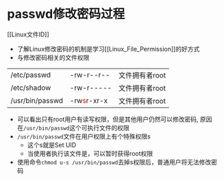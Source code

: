 # passwd修改密码过程

[[Linux文件ID]]

- 了解Linux修改密码的机制是学习[[Linux_File_Permission]]的好方式
- 与修改密码相关的文件权限

<table align="center">
    <tr>
        <td>/etc/passwd</td>
        <td>-rw-r--r--</td>
        <td>文件拥有者root</td>
    </tr>
    <tr>
        <td>/etc/shadow</td>
        <td>-rw-r-----</td>
        <td>文件拥有者root</td>
    </tr>
    <tr>
        <td>/usr/bin/passwd</td>
        <td>-rw<font color="red">s</font>r-xr-x</td>
        <td>文件拥有者root</td>
    </tr>
</table>

- 可以看出只有root用户有读写权限，但是其他用户仍然可以修改密码, 原因在`/usr/bin/passwd`这个可执行文件的权限
- `/usr/bin/passwd`文件在用户权限上有个特殊权限s
  - 这个s就是Set UID
  - 当使用者执行该文件是，可以暂时获得root权限
- 使用命令`chmod u-s /usr/bin/passwd`去掉s权限后，普通用户将无法修改密码
  